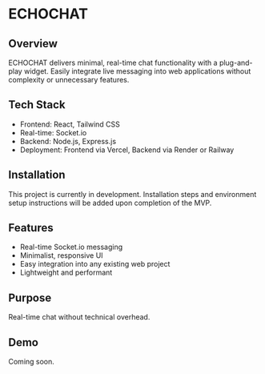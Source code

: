 # ECHOCHAT

## Overview
ECHOCHAT delivers minimal, real-time chat functionality with a plug-and-play widget. Easily integrate live messaging into web applications without complexity or unnecessary features.

## Tech Stack
- Frontend: React, Tailwind CSS
- Real-time: Socket.io
- Backend: Node.js, Express.js
- Deployment: Frontend via Vercel, Backend via Render or Railway

## Installation
This project is currently in development. Installation steps and environment setup instructions will be added upon completion of the MVP.

## Features
- Real-time Socket.io messaging
- Minimalist, responsive UI
- Easy integration into any existing web project
- Lightweight and performant

## Purpose
Real-time chat without technical overhead.

## Demo
Coming soon.
